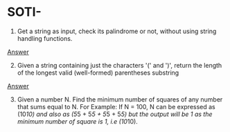 # SOTI-

1. Get a string as input, check its palindrome or not, without using string handling functions.

[Answer](palindrome.py)

2. Given a string containing just the characters '(' and ')', return the length of the longest valid (well-formed) parentheses substring

[Answer](validParanthesis.py)

3. Given a number N. Find the minimum number of squares of any number that sums equal to N. For Example: If N = 100, N can be expressed as (10*10) and also as (5*5 + 5*5 + 5*5 + 5*5) but the output will be 1 as the minimum number of square is 1, i.e (10*10).


